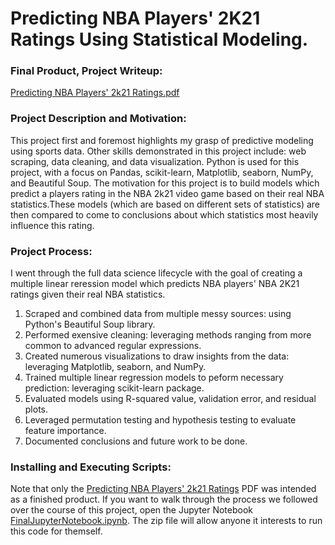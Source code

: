 # Predicting NBA Players' 2K21 Ratings Using Statistical Modeling.
### Final Product, Project Writeup: 
[Predicting NBA Players' 2k21 Ratings.pdf](https://github.com/Hustonb/Predicting-NBA-Players-2K21-Ratings/blob/main/Predicting%20NBA%20Player's%202K21%20Ratings.pdf)

### Project Description and Motivation:
This project first and foremost highlights my grasp of predictive modeling using sports data. Other skills demonstrated in this project include: web scraping, data cleaning, and data visualization. Python is used for this project, with a focus on Pandas, scikit-learn, Matplotlib, seaborn, NumPy, and  Beautiful Soup. The motivation for this project is to build models which predict a players rating in the NBA 2k21 video game based on their real NBA statistics.These models (which are based on different sets of statistics) are then compared to come to conclusions about which statistics most heavily influence this rating.

### Project Process:
I went through the full data science lifecycle with the goal of creating a multiple linear reression model which predicts NBA players' NBA 2K21 ratings given their real NBA statistics. 
1. Scraped and combined data from multiple messy sources: using Python's Beautiful Soup library. 
2. Performed exensive cleaning: leveraging methods ranging from more common to advanced regular expressions.
3. Created numerous visualizations to draw insights from the data: leveraging Matplotlib, seaborn, and NumPy.
4. Trained multiple linear regression models to peform necessary prediction: leveraging scikit-learn package.
5. Evaluated models using R-squared value, validation error, and residual plots.
6. Leveraged permutation testing and hypothesis testing to evaluate feature importance.
7. Documented conclusions and future work to be done. 

### Installing and Executing Scripts:
Note that only the [Predicting NBA Players' 2k21 Ratings](https://github.com/Hustonb/Predicting-NBA-Players-2K21-Ratings/blob/main/Predicting%20NBA%20Player's%202K21%20Ratings.pdf) PDF was intended as a finished product. If you want to walk through the process we followed over the course of this project, open the Jupyter Notebook [FinalJupyterNotebook.ipynb](https://github.com/Hustonb/Predicting-NBA-Players-2K21-Ratings/blob/main/FinalJupyterNotebook.ipynb).
The zip file will allow anyone it interests to run this code for themself.
